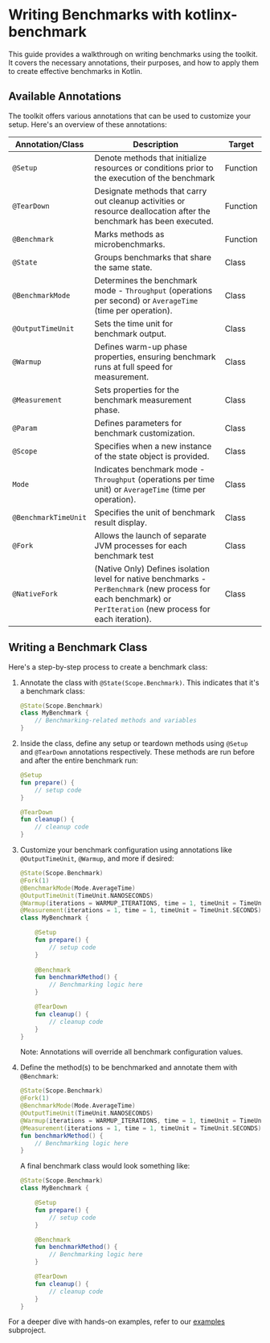 # Writing Benchmarks with kotlinx-benchmark

This guide provides a walkthrough on writing benchmarks using the toolkit. It covers the necessary annotations, their purposes, and how to apply them to create effective benchmarks in Kotlin.

## Available Annotations

The toolkit offers various annotations that can be used to customize your setup. Here's an overview of these annotations:

| Annotation/Class | Description | Target |
|------------------|-------------|--------|
| `@Setup` | Denote methods that initialize resources or conditions prior to the execution of the benchmark | Function |
| `@TearDown` | Designate methods that carry out cleanup activities or resource deallocation after the benchmark has been executed. | Function |
| `@Benchmark` | Marks methods as microbenchmarks. | Function |
| `@State` | Groups benchmarks that share the same state. | Class |
| `@BenchmarkMode` | Determines the benchmark mode - `Throughput` (operations per second) or `AverageTime` (time per operation). | Class |
| `@OutputTimeUnit` | Sets the time unit for benchmark output. | Class |
| `@Warmup` | Defines warm-up phase properties, ensuring benchmark runs at full speed for measurement. | Class |
| `@Measurement` | Sets properties for the benchmark measurement phase. | Class |
| `@Param` | Defines parameters for benchmark customization. | Class |
| `@Scope` | Specifies when a new instance of the state object is provided. | Class |
| `Mode` | Indicates benchmark mode - `Throughput` (operations per time unit) or `AverageTime` (time per operation). | Class |
| `@BenchmarkTimeUnit` | Specifies the unit of benchmark result display. | Class |
| `@Fork` | Allows the launch of separate JVM processes for each benchmark test | Class |
| `@NativeFork` | (Native Only) Defines isolation level for native benchmarks - `PerBenchmark` (new process for each benchmark) or `PerIteration` (new process for each iteration). | Class |

## Writing a Benchmark Class

Here's a step-by-step process to create a benchmark class:

1. Annotate the class with `@State(Scope.Benchmark)`. This indicates that it's a benchmark class:

    ```kotlin
    @State(Scope.Benchmark)
    class MyBenchmark {
        // Benchmarking-related methods and variables
    }
    ```

2. Inside the class, define any setup or teardown methods using `@Setup` and `@TearDown` annotations respectively. These methods are run before and after the entire benchmark run:

    ```kotlin
    @Setup
    fun prepare() {
        // setup code
    }

    @TearDown
    fun cleanup() {
        // cleanup code
    }
    ```

3. Customize your benchmark configuration using annotations like `@OutputTimeUnit`, `@Warmup`, and more if desired:

    ```kotlin
    @State(Scope.Benchmark)
    @Fork(1)
    @BenchmarkMode(Mode.AverageTime)
    @OutputTimeUnit(TimeUnit.NANOSECONDS)
    @Warmup(iterations = WARMUP_ITERATIONS, time = 1, timeUnit = TimeUnit.SECONDS)
    @Measurement(iterations = 1, time = 1, timeUnit = TimeUnit.SECONDS)
    class MyBenchmark {
    
        @Setup
        fun prepare() {
            // setup code
        }
        
        @Benchmark
        fun benchmarkMethod() {
            // Benchmarking logic here
        }
    
        @TearDown
        fun cleanup() {
            // cleanup code
        }
    }
    ```
    Note: Annotations will override all benchmark configuration values.

4. Define the method(s) to be benchmarked and annotate them with `@Benchmark`:

    ```kotlin
    @State(Scope.Benchmark)
    @Fork(1)
    @BenchmarkMode(Mode.AverageTime)
    @OutputTimeUnit(TimeUnit.NANOSECONDS)
    @Warmup(iterations = WARMUP_ITERATIONS, time = 1, timeUnit = TimeUnit.SECONDS)
    @Measurement(iterations = 1, time = 1, timeUnit = TimeUnit.SECONDS)
    fun benchmarkMethod() {
        // Benchmarking logic here
    }
    ```

    A final benchmark class would look something like:
    
    ```kotlin
    @State(Scope.Benchmark)
    class MyBenchmark {
    
        @Setup
        fun prepare() {
            // setup code
        }
    
        @Benchmark
        fun benchmarkMethod() {
            // Benchmarking logic here
        }
    
        @TearDown
        fun cleanup() {
            // cleanup code
        }
    }
    ```

For a deeper dive with hands-on examples, refer to our [examples](../examples) subproject.

